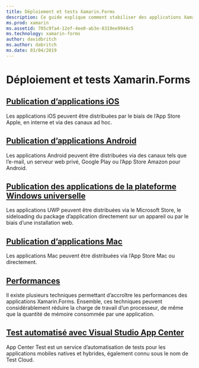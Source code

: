 ```yaml
---
title: Déploiement et tests Xamarin.Forms
description: Ce guide explique comment stabiliser des applications Xamarin.Forms en réglant les performances et en automatisant les tests avec Xamarin.UITest et AppCenter.
ms.prod: xamarin
ms.assetid: 705c9fa4-12ef-4ee0-ab3e-8319ee9944c5
ms.technology: xamarin-forms
author: davidbritch
ms.author: dabritch
ms.date: 03/04/2019
---
```


# <a name="xamarinforms-deployment-and-testing"></a>Déploiement et tests Xamarin.Forms

## <a name="publishing-ios-appsiosdeploy-testapp-distributionindexmd"></a>[Publication d’applications iOS](~/ios/deploy-test/app-distribution/index.md)

Les applications iOS peuvent être distribuées par le biais de l’App Store Apple, en interne et via des canaux ad hoc.

## <a name="publishing-android-appsandroiddeploy-testpublishingindexmd"></a>[Publication d’applications Android](~/android/deploy-test/publishing/index.md)

Les applications Android peuvent être distribuées via des canaux tels que l’e-mail, un serveur web privé, Google Play ou l’App Store Amazon pour Android.

## <a name="publishing-universal-windows-platform-appswindowsuwppackaging"></a>[Publication des applications de la plateforme Windows universelle](/windows/uwp/packaging/)

Les applications UWP peuvent être distribuées via le Microsoft Store, le sideloading du package d’application directement sur un appareil ou par le biais d’une installation web.

## <a name="publishing-mac-appsmacdeploy-testpublishing-to-the-app-storeindexmd"></a>[Publication d’applications Mac](~/mac/deploy-test/publishing-to-the-app-store/index.md)

Les applications Mac peuvent être distribuées via l’App Store Mac ou directement.

## <a name="performanceperformancemd"></a>[Performances](performance.md)

Il existe plusieurs techniques permettant d’accroître les performances des applications Xamarin.Forms. Ensemble, ces techniques peuvent considérablement réduire la charge de travail d’un processeur, de même que la quantité de mémoire consommée par une application.

## <a name="automated-testing-with-visual-studio-app-centerappcentertest-cloud"></a>[Test automatisé avec Visual Studio App Center](/appcenter/test-cloud/)

App Center Test est un service d’automatisation de tests pour les applications mobiles natives et hybrides, également connu sous le nom de Test Cloud.
